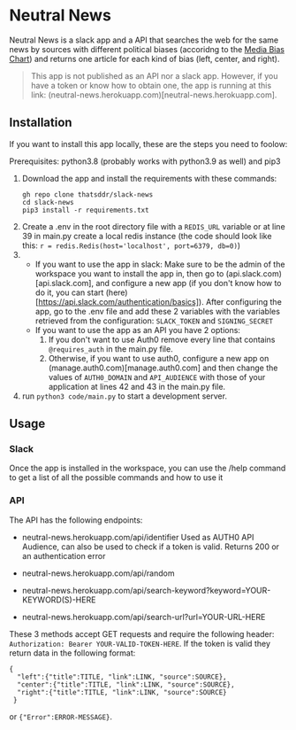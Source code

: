 # Neutral News
Neutral News is a slack app and a API that searches the web for the same news by sources with different political biases (accoridng to the [Media Bias Chart](https://www.adfontesmedia.com/static-mbc/)) and returns one article for each kind of bias (left, center, and right).

>This app is not published as an API nor a slack app. However, if you have a token or know how to obtain one, the app is running at this link: (neutral-news.herokuapp.com)[neutral-news.herokuapp.com].

## Installation

If you want to install this app locally, these are the steps you need to foolow:

Prerequisites: python3.8 (probably works with python3.9 as well) and pip3

1. Download the app and install the requirements with these commands:
   ```
   gh repo clone thatsddr/slack-news
   cd slack-news
   pip3 install -r requirements.txt
   ```  
2. Create a .env in the root directory file with a ```REDIS_URL``` variable or at line 39 in main.py create a local redis instance (the code should look like this: ```r = redis.Redis(host='localhost', port=6379, db=0)```)
3.
   * If you want to use the app in slack: Make sure to be the admin of the workspace you want to install the app in, then go to (api.slack.com)[api.slack.com], and configure a new app (if you don't know how to do it, you can start (here)[https://api.slack.com/authentication/basics]). After configuring the app, go to the .env file and add these 2 variables with the variables retrieved from the configuration: ```SLACK_TOKEN``` and ```SIGNING_SECRET```
   * If you want to use the app as an API you have 2 options: 
      1. If you don't want to use Auth0 remove every line that contains ```@requires_auth``` in the main.py file.
      2. Otherwise, if you want to use auth0, configure a new app on (manage.auth0.com)[manage.auth0.com] and then change the values of ```AUTH0_DOMAIN``` and ```API_AUDIENCE``` with those of your application at lines 42 and 43 in the main.py file.
4. run ```python3 code/main.py``` to start a development server.

## Usage

### Slack

Once the app is installed in the workspace, you can use the /help command to get a list of all the possible commands and how to use it

### API

The API has the following endpoints:

* neutral-news.herokuapp.com/api/identifier
Used as AUTH0 API Audience, can also be used to check if a token is valid. Returns 200 or an authentication error

* neutral-news.herokuapp.com/api/random
* neutral-news.herokuapp.com/api/search-keyword?keyword=YOUR-KEYWORD(S)-HERE
* neutral-news.herokuapp.com/api/search-url?url=YOUR-URL-HERE

These 3 methods accept GET requests and require the following header: ```Authorization: Bearer YOUR-VALID-TOKEN-HERE```.
If the token is valid they return data in the following format:
```
{
  "left":{"title":TITLE, "link":LINK, "source":SOURCE},
  "center":{"title":TITLE, "link":LINK, "source":SOURCE},
  "right":{"title":TITLE, "link":LINK, "source":SOURCE}
 }
```
or ```{"Error":ERROR-MESSAGE}```.


